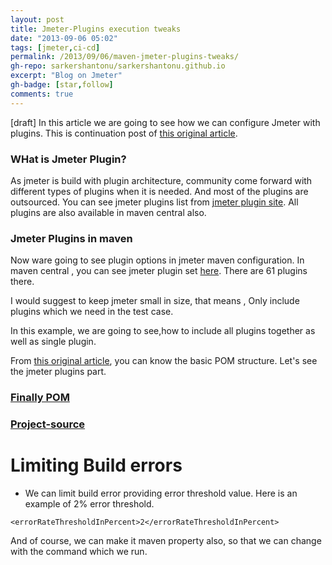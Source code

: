 ```yaml
---
layout: post
title: Jmeter-Plugins execution tweaks
date: "2013-09-06 05:02"
tags: [jmeter,ci-cd]
permalink: /2013/09/06/maven-jmeter-plugins-tweaks/
gh-repo: sarkershantonu/sarkershantonu.github.io
excerpt: "Blog on Jmeter"
gh-badge: [star,follow]
comments: true
---
```

[draft]
In this article we are going to see how we can configure Jmeter with plugins. This is continuation post of [this original article](https://sarkershantonu.github.io/2020/08/28/maven-jmeter/).

### WHat is Jmeter Plugin? 
As jmeter is build with plugin architecture, community come forward with different types of plugins when it is needed. And most of the plugins are outsourced. 
You can see jmeter plugins list from [jmeter plugin site](https://jmeter-plugins.org/). All plugins are also available in maven central also. 

### Jmeter Plugins in maven
Now ware going to see plugin options in jmeter maven configuration. In maven central , you can see jmeter plugin set [here](https://mvnrepository.com/artifact/kg.apc). There are 61 plugins there. 

I would suggest to keep jmeter small in size, that means , Only include plugins which we need in the test case. 

In this example, we are going to see,how to include all plugins together as well as single plugin. 

From [this original article](https://sarkershantonu.github.io/2020/08/28/maven-jmeter/), you can know the basic POM structure. Let's see the jmeter plugins part. 





### [Finally POM ](https://github.com/sarkershantonu/jmeter-novice-to-advance/blob/master/jmeter-maven-examples/jmeter-plugins/pom.xml)

### [Project-source](https://github.com/sarkershantonu/jmeter-novice-to-advance/tree/master/jmeter-maven-examples/jmeter-plugins)

# Limiting Build errors 
- We can limit build error providing error threshold value. Here is an example of 2% error threshold. 
```
<errorRateThresholdInPercent>2</errorRateThresholdInPercent>
```
And of course, we can make it maven property also, so that we can change with the command which we run. 
